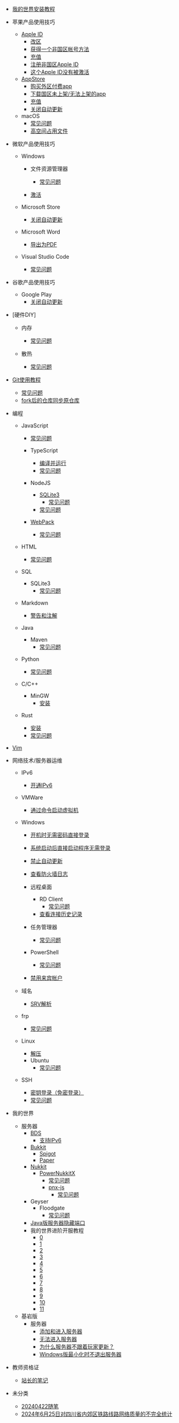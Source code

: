 - [我的世界安装教程](minecraft_installation/README)
- 苹果产品使用技巧
    - [Apple ID](apple_products_tips/AppleID/README.md)
        - [改区](apple_products_tips/AppleID/change_region.md)
        - [获得一个非国区帐号方法](apple_products_tips/AppleID/get_not_chinese_mainland_account.md)
        - [充值](apple_products_tips/AppleID/redeem.md)
        - [注册非国区Apple ID](apple_products_tips/AppleID/register_not_chinese_mainland_account.md)
        - [这个Apple ID没有被激活](apple_products_tips/AppleID/your_apple_id_is_not_active.md)
    - [AppStore](apple_products_tips/AppStore/README.md)
        - [购买外区付费app](apple_products_tips/AppStore/buy_overseas_apps)
        - [下载国区未上架/无法上架的app](apple_products_tips/AppStore/download_overseas_apps)
        - [充值](apple_products_tips/AppStore/redeem)
        - [关闭自动更新](apple_products_tips/AppStore/disable_auto_update)
    - macOS
        - [常见问题](apple_products_tips/macos/common_issues)
        - [高空间占用文件](apple_products_tips/macos/large_folders)
- 微软产品使用技巧
    - Windows
        - 文件资源管理器
            - [常见问题](microsoft_products_tips/windows/explorer/common_issues)
         
        - [激活](microsoft_products_tips/windows/activate)
    - Microsoft Store
        - [关闭自动更新](microsoft_products_tips/microsoftstore/disable_auto_update) 
    - Microsoft Word
        - [导出为PDF](https://zh.wikihow.com/word%E6%96%87%E4%BB%B6%E8%BD%AC%E6%8D%A2%E4%B8%BApdf%E6%96%87%E4%BB%B6)
     
    - Visual Studio Code
        - [常见问题](microsoft_products_tips/vscode/common_issues)
- 谷歌产品使用技巧
    - Google Play
        - [关闭自动更新](google_products_tips/googleplay/disable_auto_update)
     
- [硬件DIY]
    - 内存
        - [常见问题](pcdiy/memory/common_issues)
     
    - 散热
        - [常见问题](pcdiy/radiator/common_issues)
- [Git使用教程](git/README)
    - [常见问题](git/common_issues)
    - [fork后的仓库同步原仓库](https://blog.csdn.net/weixin_52755319/article/details/130966092)
- 编程
    - JavaScript
        - [常见问题](programming/js/common_issues)
        - TypeScript
            - [编译并运行](https://juejin.cn/post/7121279895694802974)
            - [常见问题](programming/js/ts/common_issues)
        - NodeJS
            - [SQLite3](programming/js/nodejs/sqlite3/README)
                - [常见问题](programming/js/nodejs/sqlite3/common_issues)
            - [常见问题](programming/js/nodejs/common_issues)
             
        - [WebPack](programming/js/webpack/README)
            - [常见问题](programming/js/webpack/common_issues)
    - HTML
        - [常见问题](programming/html/common_issues)
    - SQL
        - SQLite3
            - [常见问题](programming/sql/sqlite3/common_issues)
    - Markdown
        - [警告和注解](programming/markdown/alertannotation)
    - Java
        - Maven
            - [常见问题](programming/java/maven/common_issues)
    - Python
        - [常见问题](programming/python/common_issues)
     
    - C/C++
        - MinGW
            - [安装](programming/cpp/mingw/install.md)
         
    - Rust
         - [安装](programming/rust/install.md)
         - [常见问题](programming/rust/common_issues.md)
- [Vim](vim/README)
- 网络技术/服务器运维
    - IPv6
        - [开通IPv6](network/ipv6/start.md)
    - VMWare
        - [通过命令启动虚拟机](network/vmware/cmdstartvm)
    - Windows
        - [开机时无需密码直接登录](network/windows/auto_login_at_startup.md)
        - [系统启动后直接启动程序无需登录](network/windows/startatstartupwithoutlogin)
        - [禁止自动更新](network/windows/disableautoupdate)
        - [查看防火墙日志](https://jingyan.baidu.com/article/00a07f3812cee982d128dc52.html)
        - 远程桌面
            - RD Client
                - [常见问题](network/windows/rdp/rdclient/common_issues)
            - [查看连接历史记录](https://www.anyviewer.cn/how-to/view-connection-history-remote-desktop-windows-10-2111.html#:~:text=%E8%A6%81%20%E6%9F%A5%E7%9C%8B%E8%BF%9C%E7%A8%8B%E6%A1%8C%E9%9D%A2%E8%BF%9E%E6%8E%A5%E5%8E%86%E5%8F%B2%E8%AE%B0%E5%BD%95%20%EF%BC%8C%E6%88%91%E4%BB%AC%E5%8F%AF%E4%BB%A5%E9%80%9A%E8%BF%87%20%E4%BA%8B%E4%BB%B6%E6%9F%A5%E7%9C%8B%E5%99%A8%20%E8%BF%9B%E8%A1%8C%E6%9F%A5%E7%9C%8B%EF%BC%8C%E5%9C%A8%E4%BA%8B%E4%BB%B6%E6%9F%A5%E7%9C%8B%E5%99%A8%E4%B8%AD%E5%8F%AF%E4%BB%A5%E6%9F%A5%E8%AF%A2%E5%88%B0%E8%BF%9C%E7%A8%8B%E6%A1%8C%E9%9D%A2%E8%BF%9E%E6%8E%A5%E7%9A%84%E8%AF%A6%E7%BB%86%E4%BF%A1%E6%81%AF%EF%BC%8C%E5%8C%85%E6%8B%AC%20%E8%BF%9C%E7%A8%8BIP%E5%9C%B0%E5%9D%80%20%E3%80%81%E8%AE%A1%E7%AE%97%E6%9C%BA%E5%90%8D%E3%80%81%E7%99%BB%E5%BD%95%E6%97%B6%E9%97%B4%E7%AD%89%E3%80%82,%E6%AD%A5%E9%AA%A41.%20%E6%8C%89%20Windows%20%2B%20R%20%E9%94%AE%E6%89%93%E5%BC%80%E8%BF%90%E8%A1%8C%E5%AF%B9%E8%AF%9D%E6%A1%86%EF%BC%8C%E7%84%B6%E5%90%8E%E8%BE%93%E5%85%A5%20%E2%80%9Ceventvwr.msc%E2%80%9D%20%E5%B9%B6%E5%9B%9E%E8%BD%A6%E6%89%93%E5%BC%80%E4%BA%8B%E4%BB%B6%E6%9F%A5%E7%9C%8B%E5%99%A8%E3%80%82)
        - 任务管理器
            - [常见问题](network/windows/taskmanager/common_issues)
        - PowerShell
            - [常见问题](network/windows/powershell/common_issues)
         
        - [禁用来宾帐户](network/windows/disableguest.md)
    - 域名
        - [SRV解析](network/domain/srv.md)
     
    - frp
        - [常见问题](network/frp/common_issues.md)
    - Linux
        - [解压](network/linux/unzip.md)
        - Ubuntu
            - [常见问题](network/linux/ubuntu/common_issues.md)
         
    - SSH
        - [密钥登录（免密登录）](network/ssh/rsalogin.md)
        - [常见问题](network/ssh/common_issues.md)
- 我的世界
    - 服务器
        - [BDS](BDS/README)
            - [支持IPv6](BDS/supportipv6)
        - [Bukkit](bukkit/README)
            - [Spigot](bukkit/spigot/README)
            - [Paper](bukkit/paper/README)
        - [Nukkit](nk/README)
            - [PowerNukkitX](nk/pnx/README)
                - [常见问题](nk/pnx/common_issues)
                - [pnx-js](nk/pnx/pnx-js/README)
                    - [常见问题](nk/pnx/pnx-js/common_issues)
        - Geyser
            - Floodgate
                - [常见问题](geyser/floodgate/common_issues.md)
        - [Java版服务器隐藏端口](network/domain/srv.md)
        - 我的世界进阶开服教程
            - [0](minecraft_advanced_server_operating_tutorial/0.md)
            - [1](minecraft_advanced_server_operating_tutorial/1.md)
            - [2](minecraft_advanced_server_operating_tutorial/2.md)
            - [3](minecraft_advanced_server_operating_tutorial/3.md)
            - [4](minecraft_advanced_server_operating_tutorial/4.md)
            - [5](minecraft_advanced_server_operating_tutorial/5.md)
            - [6](minecraft_advanced_server_operating_tutorial/6.md)
            - [7](minecraft_advanced_server_operating_tutorial/7.md)
            - [8](minecraft_advanced_server_operating_tutorial/8.md)
            - [9](minecraft_advanced_server_operating_tutorial/9.md)
            - [10](minecraft_advanced_server_operating_tutorial/10.md)
            - [11](minecraft_advanced_server_operating_tutorial/11.md)
    - 基岩版
        - 服务器
            - [添加和进入服务器](minecraft/be/server/connecttoserver)
            - [无法进入服务器](minecraft/be/server/cannotconnect)
            - [为什么服务器不跟着玩家更新？](minecraft/be/server/whyserverdontupdate)
            - [Windows版最小化时不退出服务器](https://github.com/jqms/MinimiseFix)
- 教师资格证
    - [站长的笔记](cnntce/48snotes/README)
 
- 未分类
    - [20240422随笔](uncategorized/essay20240422)
    - [2024年6月25日对四川省内郊区铁路线路网络质量的不完全统计](uncategorized/statisticsfornetworkavalibilityinsichuan20240625.md)

